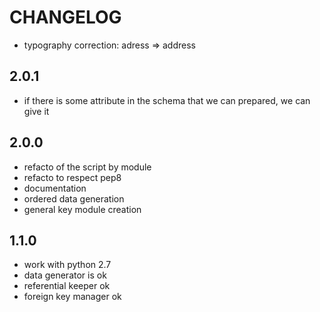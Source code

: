 # CHANGELOG
 * typography correction: adress => address

## 2.0.1
 * if there is some attribute in the schema that we can prepared, we can give it

## 2.0.0
 * refacto of the script by module
 * refacto to respect pep8
 * documentation
 * ordered data generation
 * general key module creation

## 1.1.0
 * work with python 2.7
 * data generator is ok
 * referential keeper ok
 * foreign key manager ok
